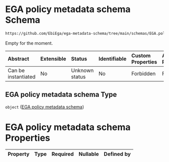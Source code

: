 # EGA policy metadata schema Schema

```txt
https://github.com/EbiEga/ega-metadata-schema/tree/main/schemas/EGA.policy.json
```

Empty for the moment.

| Abstract            | Extensible | Status         | Identifiable | Custom Properties | Additional Properties | Access Restrictions | Defined In                                                       |
| :------------------ | :--------- | :------------- | :----------- | :---------------- | :-------------------- | :------------------ | :--------------------------------------------------------------- |
| Can be instantiated | No         | Unknown status | No           | Forbidden         | Forbidden             | none                | [EGA.policy.json](../out/EGA.policy.json "open original schema") |

## EGA policy metadata schema Type

`object` ([EGA policy metadata schema](ega-9.md))

# EGA policy metadata schema Properties

| Property | Type | Required | Nullable | Defined by |
| :------- | :--- | :------- | :------- | :--------- |
